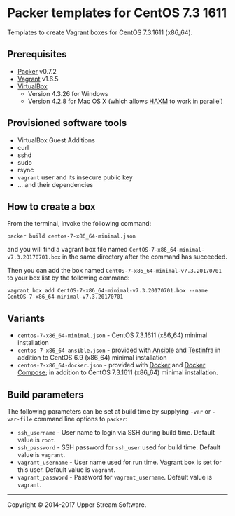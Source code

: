 # Packer templates for CentOS 7.3 1611

Templates to create Vagrant boxes for CentOS 7.3.1611 (x86_64).


## Prerequisites

* [Packer][] v0.7.2
* [Vagrant][] v1.6.5
* [VirtualBox][]
	* Version 4.3.26 for Windows
	* Version 4.2.8 for Mac OS X (which allows [HAXM][] to work in parallel)

[Packer]: https://www.packer.io/ "Packer by HashiCorp"
[Vagrant]: https://www.vagrantup.com/ "Vagrant"
[VirtualBox]: https://www.virtualbox.org/ "Oracle VM VirtualBox"
[HAXM]: https://software.intel.com/en-us/android/articles/intel-hardware-accelerated-execution-manager
        "Intel&reg; Hardware Accelerated Execution Manager"


## Provisioned software tools

* VirtualBox Guest Additions
* curl
* sshd
* sudo
* rsync
* `vagrant` user and its insecure public key
* ... and their dependencies


## How to create a box

From the terminal, invoke the following command:

    packer build centos-7-x86_64-minimal.json

and you will find a vagrant box file named `CentOS-7-x86_64-minimal-v7.3.20170701.box`
in the same directory after the command has succeeded.

Then you can add the box named `CentOS-7-x86_64-minimal-v7.3.20170701` to your box list
by the following command:

    vagrant box add CentOS-7-x86_64-minimal-v7.3.20170701.box --name CentOS-7-x86_64-minimal-v7.3.20170701


## Variants

* `centos-7-x86_64-minimal.json` - CentOS 7.3.1611 (x86_64) minimal installation
* `centos-7-x86_64-ansible.json` - provided with [Ansible][] and [Testinfra][]
  in addition to CentOS 6.9 (x86_64) minimal installation
* `centos-7-x86_64-docker.json` - provided with [Docker][] and [Docker Compose][];
  in addition to CentOS 7.3.1611 (x86_64) minimal installation.

[Ansible]: http://www.ansible.com/home "Ansible is Simple IT Automation"
[Docker]: https://www.docker.com/ "Docker - Build, Ship and Run Any App, Anywhere"
[Docker Compose]: https://docs.docker.com/compose/ "Docker Compose - Docker Documentation"
[Testinfra]: https://testinfra.readthedocs.io/en/latest/ "Testinfra test your infrastructure &mdash; testinfra 1.5.5 documentation"


## Build parameters

The following parameters can be set at build time by supplying `-var` or `-var-file` command line options to `packer`:

* `ssh_username` - User name to login via SSH during build time.  Default value is `root`.
* `ssh_password` - SSH password for `ssh_user` used for build time.  Default value is `vagrant`.
* `vagrant_username` - User name used for run time.  Vagrant box is set for this user.  Default value is `vagrant`.
* `vagrant_password` - Password for `vagrant_username`.  Default value is `vagrant`.

- - -

Copyright &copy; 2014-2017 Upper Stream Software.
